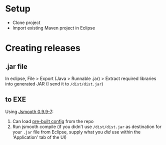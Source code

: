 # Setup

- Clone project
- Import existing Maven project in Eclipse

# Creating releases

## .jar file
In eclipse, File > Export (Java > Runnable .jar) > Extract required libraries into generated JAR (I send it to `/dist/dist.jar`)

## to EXE
Using [Jsmooth 0.9.9-7](https://sourceforge.net/projects/jsmooth/files/jsmooth/0.9.9-7/):

1. Can load [pre-built config](https://github.com/GrandyB/SheetsIO/blob/master/SheetsIO-exe-packager.jsmooth) from the repo
1. Run jsmooth compile (if you didn't use `/dist/dist.jar` as destination for your `.jar` file from Eclipse, supply what you _did_ use within the 'Application' tab of the UI)
 